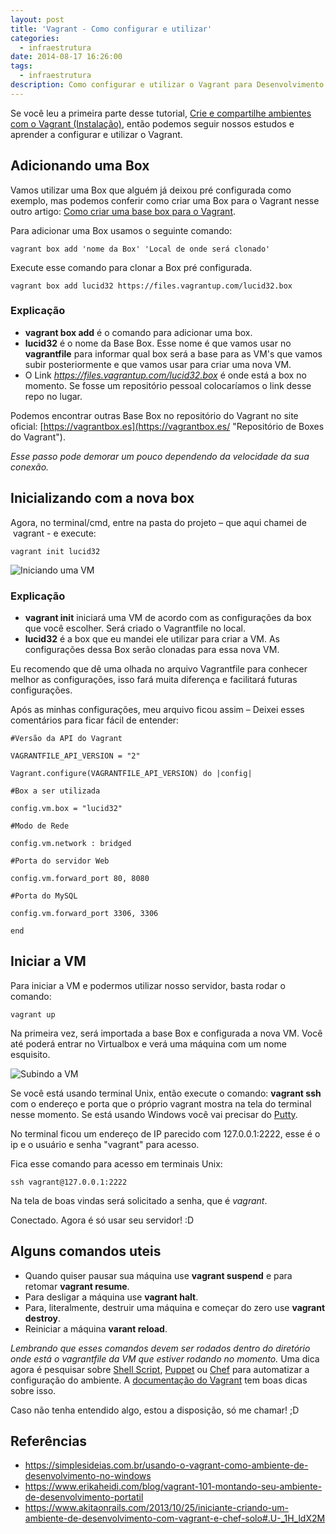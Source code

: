 ```yaml
---
layout: post
title: 'Vagrant - Como configurar e utilizar'
categories:
  - infraestrutura
date: 2014-08-17 16:26:00
tags:
  - infraestrutura
description: Como configurar e utilizar o Vagrant para Desenvolvimento
---
```


Se você leu a primeira parte desse tutorial, [Crie e compartilhe ambientes com o Vagrant (Instalação)](/posts/vagrant-introducao-instalacao/ "Crie e compartilhe ambientes com o Vagrant (Instalação)"), então podemos seguir nossos estudos e aprender a configurar e utilizar o Vagrant.<!--more-->

## Adicionando uma Box

Vamos utilizar uma Box que alguém já deixou pré configurada como exemplo, mas podemos conferir como criar uma Box para o Vagrant nesse outro artigo: [Como criar uma base box para o Vagrant](/posts/criar-uma-base-box-para-o-vagrant/).

Para adicionar uma Box usamos o seguinte comando:

```shell
vagrant box add 'nome da Box' 'Local de onde será clonado'
```

Execute esse comando para clonar a Box pré configurada.

```shell
vagrant box add lucid32 https://files.vagrantup.com/lucid32.box
```

### Explicação

- **vagrant box add** é o comando para adicionar uma box.
- **lucid32** é o nome da Base Box. Esse nome é que vamos usar no **vagrantfile** para informar qual box será a base para as VM's que vamos subir posteriormente e que vamos usar para criar uma nova VM.
- O Link *https://files.vagrantup.com/lucid32.box* é onde está a box no momento. Se fosse um repositório pessoal colocaríamos o link desse repo no lugar.

Podemos encontrar outras Base Box no repositório do Vagrant no site oficial: [https://vagrantbox.es](https://vagrantbox.es/ "Repositório de Boxes do Vagrant").

*Esse passo pode demorar um pouco dependendo da velocidade da sua conexão.*

## Inicializando com a nova box

Agora, no terminal/cmd, entre na pasta do projeto – que aqui chamei de  vagrant - e execute:

```shell
vagrant init lucid32
```

![Iniciando uma VM]({{site.post_images}}vagrant-init-lucid32.png)

### Explicação

- **vagrant init** iniciará uma VM de acordo com as configurações da box que você escolher. Será criado o Vagrantfile no local.
- **lucid32** é a box que eu mandei ele utilizar para criar a VM. As configurações dessa Box serão clonadas para essa nova VM.

Eu recomendo que dê uma olhada no arquivo Vagrantfile para conhecer melhor as configurações, isso fará muita diferença e facilitará futuras configurações.

Após as minhas configurações, meu arquivo ficou assim – Deixei esses comentários para ficar fácil de entender:

```shell
#Versão da API do Vagrant

VAGRANTFILE_API_VERSION = "2"

Vagrant.configure(VAGRANTFILE_API_VERSION) do |config|

#Box a ser utilizada

config.vm.box = "lucid32"

#Modo de Rede

config.vm.network : bridged

#Porta do servidor Web

config.vm.forward_port 80, 8080

#Porta do MySQL

config.vm.forward_port 3306, 3306

end

```

## Iniciar a VM

Para iniciar a VM e podermos utilizar nosso servidor, basta rodar o comando:

```shell
vagrant up
```

Na primeira vez, será importada a base Box e configurada a nova VM. Você até poderá entrar no Virtualbox e verá uma máquina com um nome esquisito.

![Subindo a VM]({{site.post_images}}Capturar.png)

Se você está usando terminal Unix, então execute o comando: **vagrant ssh** com o endereço e porta que o próprio vagrant mostra na tela do terminal nesse momento. Se está usando Windows você vai precisar do [Putty](/posts/vagrant-no-windows/ "Windows, Vagrant e Putty").

No terminal ficou um endereço de IP parecido com 127.0.0.1:2222, esse é o ip e o usuário e senha "vagrant" para acesso.

Fica esse comando para acesso em terminais Unix:

```shell
ssh vagrant@127.0.0.1:2222
```

Na tela de boas vindas será solicitado a senha, que é *vagrant*.

Conectado. Agora é só usar seu servidor! :D

## Alguns comandos uteis

- Quando quiser pausar sua máquina use **vagrant suspend** e para retomar **vagrant resume**.
- Para desligar a máquina use **vagrant halt**.
- Para, literalmente, destruir uma máquina e começar do zero use **vagrant destroy**.
- Reiniciar a máquina **varant reload**.

*Lembrando que esses comandos devem ser rodados dentro do diretório onde está o vagrantfile da VM que estiver rodando no momento.*
Uma dica agora é pesquisar sobre [Shell Script](https://pt.wikipedia.org/wiki/Shell_script), [Puppet](https://puppetlabs.com/) ou [Chef](https://www.chef.io/chef/) para automatizar a configuração do ambiente. A [documentação do Vagrant](https://docs.vagrantup.com/v2/) tem boas dicas sobre isso.

Caso não tenha entendido algo, estou a disposição, só me chamar! ;D

## Referências

* <https://simplesideias.com.br/usando-o-vagrant-como-ambiente-de-desenvolvimento-no-windows>
* <https://www.erikaheidi.com/blog/vagrant-101-montando-seu-ambiente-de-desenvolvimento-portatil>
* <https://www.akitaonrails.com/2013/10/25/iniciante-criando-um-ambiente-de-desenvolvimento-com-vagrant-e-chef-solo#.U-_1H_ldX2M>
